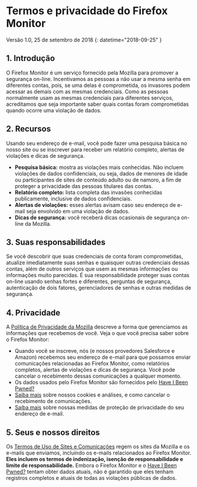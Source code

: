 # Termos e privacidade do Firefox Monitor
Versão 1.0, 25 de setembro de 2018
{: datetime="2018-09-25" }

## 1. Introdução

O Firefox Monitor é um serviço fornecido pela Mozilla para promover a segurança on-line. Incentivamos as pessoas a não usar a mesma senha em diferentes contas, pois, se uma delas é comprometida, os invasores podem acessar as demais com as mesmas credenciais. Como as pessoas normalmente usam as mesmas credenciais para diferentes serviços, acreditamos que seja importante saber quais contas foram comprometidas quando ocorre uma violação de dados.
 
## 2. Recursos

Usando seu endereço de e-mail, você pode fazer uma pesquisa básica no nosso site ou se inscrever para receber um relatório completo, alertas de violações e dicas de segurança. 
* **Pesquisa básica:** mostra as violações mais conhecidas. Não incluem violações de dados confidenciais, ou seja, dados de menores de idade ou participantes de sites de conteúdo adulto ou de namoro, a fim de proteger a privacidade das pessoas titulares das contas.
* **Relatório completo:** lista completa das invasões conhecidas publicamente, inclusive de dados confidenciais.
* **Alertas de violações:** esses alertas avisam caso seu endereço de e-mail seja envolvido em uma violação de dados.
* **Dicas de segurança:** você receberá dicas ocasionais de segurança on-line da Mozilla.

## 3. Suas responsabilidades 

Se você descobrir que suas credenciais de conta foram comprometidas, atualize imediatamente suas senhas e quaisquer outras credenciais dessas contas, além de outros serviços que usem as mesmas informações ou informações muito parecidas. É sua responsabilidade proteger suas contas on-line usando senhas fortes e diferentes, perguntas de segurança, autenticação de dois fatores, gerenciadores de senhas e outras medidas de segurança.  

## 4. Privacidade 

A [Política de Privacidade da Mozilla](https://www.mozilla.org/privacy/) descreve a forma que gerenciamos as informações que recebemos de você. Veja o que você precisa saber sobre o Firefox Monitor:

* Quando você se inscreve, nós (e nossos provedores Salesforce e Amazon) recebemos seu endereço de e-mail para que possamos enviar comunicações relacionadas ao Firefox Monitor, como relatórios completos, alertas de violações e dicas de segurança. Você pode cancelar o recebimento dessas comunicações a qualquer momento. 
* Os dados usados pelo Firefox Monitor são fornecidos pelo [Have I Been Pwned?](https://haveibeenpwned.com/) 
* [Saiba mais](https://www.mozilla.org/privacy/websites/#cookies) sobre nossos cookies e análises, e como cancelar o recebimento de comunicações.
* [Saiba mais](https://blog.mozilla.org/security/2018/06/25/scanning-breached-accounts-k-anonymity/) sobre nossas medidas de proteção de privacidade do seu endereço de e-mail. 

## 5. Seus e nossos direitos

Os [Termos de Uso de Sites e Comunicações](https://www.mozilla.org/about/legal/terms/mozilla/) regem os sites da Mozilla e os e-mails que enviamos, incluindo os e-mails relacionados ao Firefox Monitor. **Eles incluem os termos de indenização, isenção de responsabilidade e limite de responsabilidade.** Embora o Firefox Monitor e o [Have I Been Pwned?](https://haveibeenpwned.com/) tentam obter dados atuais, não é garantido que eles tenham registros completos e atuais de todas as violações públicas de dados.                           
